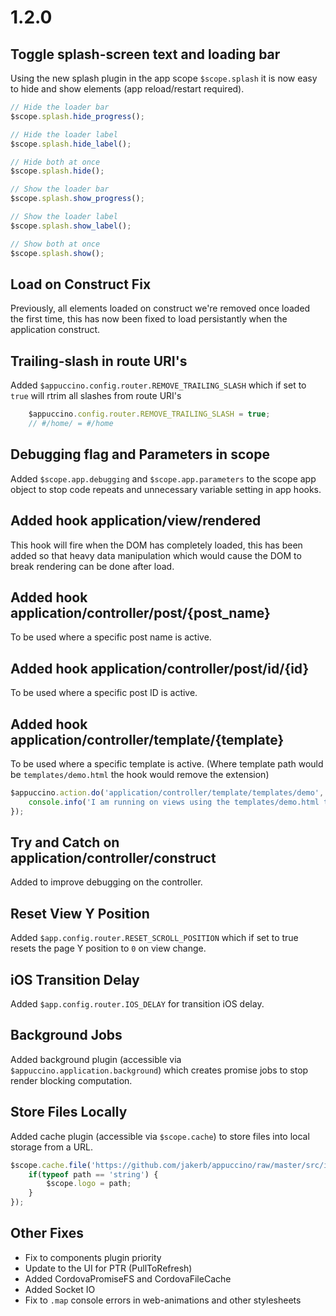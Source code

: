 # 1.2.0

## Toggle splash-screen text and loading bar
Using the new splash plugin in the app scope `$scope.splash` it is now easy to hide and show elements (app reload/restart required).

```javascript
// Hide the loader bar
$scope.splash.hide_progress();

// Hide the loader label
$scope.splash.hide_label();

// Hide both at once
$scope.splash.hide();

// Show the loader bar
$scope.splash.show_progress();

// Show the loader label
$scope.splash.show_label();

// Show both at once
$scope.splash.show();
```

## Load on Construct Fix
Previously, all elements loaded on construct we're removed once loaded the first time, this has now been fixed to load persistantly when the application construct.

## Trailing-slash in route URI's 
Added `$appuccino.config.router.REMOVE_TRAILING_SLASH` which if set to `true` will rtrim all slashes from route URI's

```javascript
	$appuccino.config.router.REMOVE_TRAILING_SLASH = true;
	// #/home/ = #/home
```

## Debugging flag and Parameters in scope
Added `$scope.app.debugging` and `$scope.app.parameters` to the scope app object to stop code repeats and unnecessary variable setting in app hooks.

## Added hook application/view/rendered
This hook will fire when the DOM has completely loaded, this has been added so that heavy data manipulation which would cause the DOM to break rendering can be done after load.

## Added hook application/controller/post/{post_name}
To be used where a specific post name is active.

## Added hook application/controller/post/id/{id}
To be used where a specific post ID is active.

## Added hook application/controller/template/{template}
To be used where a specific template is active. (Where template path would be `templates/demo.html` the hook would remove the extension)

```javascript
$appuccino.action.do('application/controller/template/templates/demo', function() {
	console.info('I am running on views using the templates/demo.html template');
});
```

## Try and Catch on application/controller/construct
Added to improve debugging on the controller.

## Reset View Y Position
Added `$app.config.router.RESET_SCROLL_POSITION` which if set to true resets the page Y position to `0` on view change.

## iOS Transition Delay
Added `$app.config.router.IOS_DELAY` for transition iOS delay.

## Background Jobs
Added background plugin (accessible via `$appuccino.application.background`) which creates promise jobs to stop render blocking computation.

## Store Files Locally
Added cache plugin (accessible via `$scope.cache`) to store files into local storage from a URL.

```javascript
$scope.cache.file('https://github.com/jakerb/appuccino/raw/master/src/img/appuccino-logo.png').then(function(path) {
	if(typeof path == 'string') {
		$scope.logo = path;
	}
});

```

## Other Fixes
- Fix to components plugin priority
- Update to the UI for PTR (PullToRefresh)
- Added CordovaPromiseFS and CordovaFileCache
- Added Socket IO
- Fix to `.map` console errors in web-animations and other stylesheets